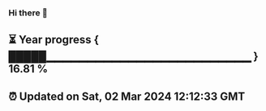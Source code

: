 ### Hi there 👋
⏳ Year progress { █████▁▁▁▁▁▁▁▁▁▁▁▁▁▁▁▁▁▁▁▁▁▁▁▁▁ } 16.81 %
---
⏰ Updated on Sat, 02 Mar 2024 12:12:33 GMT
---
